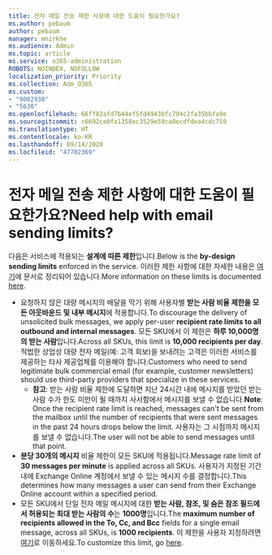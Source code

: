 ```yaml
---
title: 전자 메일 전송 제한 사항에 대한 도움이 필요한가요?
ms.author: pebaum
author: pebaum
manager: mnirkhe
ms.audience: Admin
ms.topic: article
ms.service: o365-administration
ROBOTS: NOINDEX, NOFOLLOW
localization_priority: Priority
ms.collection: Adm_O365
ms.custom:
- "9002938"
- "5630"
ms.openlocfilehash: 66ff82afd7b44ef5fd4943bfc794c2fa35bbfa9e
ms.sourcegitcommit: c6692ce0fa1358ec3529e59ca0ecdfdea4cdc759
ms.translationtype: HT
ms.contentlocale: ko-KR
ms.lasthandoff: 09/14/2020
ms.locfileid: "47702369"
---
```

# <a name="need-help-with-email-sending-limits"></a><span data-ttu-id="c132e-102">전자 메일 전송 제한 사항에 대한 도움이 필요한가요?</span><span class="sxs-lookup"><span data-stu-id="c132e-102">Need help with email sending limits?</span></span>

<span data-ttu-id="c132e-103">다음은 서비스에 적용되는 **설계에 따른 제한**입니다.</span><span class="sxs-lookup"><span data-stu-id="c132e-103">Below is the **by-design sending limits** enforced in the service.</span></span> <span data-ttu-id="c132e-104">이러한 제한 사항에 대한 자세한 내용은 [여기](https://docs.microsoft.com/office365/servicedescriptions/exchange-online-service-description/exchange-online-limits#receiving-and-sending-limits)에 문서로 정리되어 있습니다.</span><span class="sxs-lookup"><span data-stu-id="c132e-104">More information on these limits is documented [here](https://docs.microsoft.com/office365/servicedescriptions/exchange-online-service-description/exchange-online-limits#receiving-and-sending-limits).</span></span>

- <span data-ttu-id="c132e-105">요청하지 않은 대량 메시지의 배달을 막기 위해 사용자별 **받는 사람 비율 제한을 모든 아웃바운드 및 내부 메시지**에 적용합니다.</span><span class="sxs-lookup"><span data-stu-id="c132e-105">To discourage the delivery of unsolicited bulk messages, we apply per-user **recipient rate limits to all outbound and internal messages**.</span></span> <span data-ttu-id="c132e-106">모든 SKU에서 이 제한은 **하루 10,000명의 받는 사람**입니다.</span><span class="sxs-lookup"><span data-stu-id="c132e-106">Across all SKUs, this limit is **10,000 recipients per day**.</span></span>  <span data-ttu-id="c132e-107">적법한 상업성 대량 전자 메일(예: 고객 회보)을 보내려는 고객은 이러한 서비스를 제공하는 타사 제공업체를 이용해야 합니다.</span><span class="sxs-lookup"><span data-stu-id="c132e-107">Customers who need to send legitimate bulk commercial email (for example, customer newsletters) should use third-party providers that specialize in these services.</span></span>
    - <span data-ttu-id="c132e-108">**참고**: 받는 사람 비율 제한에 도달하면 지난 24시간 내에 메시지를 받았던 받는 사람 수가 한도 미만이 될 때까지 사서함에서 메시지를 보낼 수 없습니다.</span><span class="sxs-lookup"><span data-stu-id="c132e-108">**Note**: Once the recipient rate limit is reached, messages can't be sent from the mailbox until the number of recipients that were sent messages in the past 24 hours drops below the limit.</span></span> <span data-ttu-id="c132e-109">사용자는 그 시점까지 메시지를 보낼 수 없습니다.</span><span class="sxs-lookup"><span data-stu-id="c132e-109">The user will not be able to send messages until that point.</span></span>
- <span data-ttu-id="c132e-110">**분당 30개의 메시지** 비율 제한이 모든 SKU에 적용됩니다.</span><span class="sxs-lookup"><span data-stu-id="c132e-110">Message rate limit of **30 messages per minute** is applied across all SKUs.</span></span> <span data-ttu-id="c132e-111">사용자가 지정된 기간 내에 Exchange Online 계정에서 보낼 수 있는 메시지 수를 결정합니다.</span><span class="sxs-lookup"><span data-stu-id="c132e-111">This determines how many messages a user can send from their Exchange Online account within a specified period.</span></span>
- <span data-ttu-id="c132e-112">모든 SKU에서 단일 전자 메일 메시지에 대한 **받는 사람, 참조, 및 숨은 참조 필드에서 허용되는 최대 받는 사람의 수**는 **1000명**입니다.</span><span class="sxs-lookup"><span data-stu-id="c132e-112">The **maximum number of recipients allowed in the To, Cc, and Bcc** fields for a single email message, across all SKUs, is **1000 recipients**.</span></span> <span data-ttu-id="c132e-113">이 제한을 사용자 지정하려면 [여기](https://techcommunity.microsoft.com/t5/exchange-team-blog/customizable-recipient-limits-in-office-365/ba-p/1183228)로 이동하세요.</span><span class="sxs-lookup"><span data-stu-id="c132e-113">To customize this limit, go [here](https://techcommunity.microsoft.com/t5/exchange-team-blog/customizable-recipient-limits-in-office-365/ba-p/1183228).</span></span>
